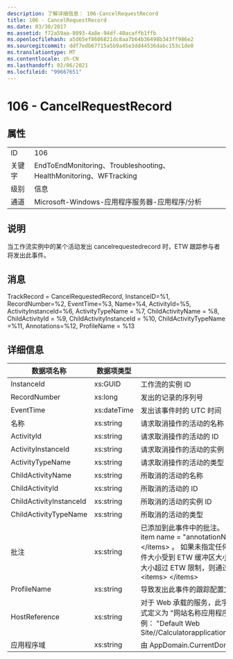 ```yaml
---
description: 了解详细信息： 106-CancelRequestRecord
title: 106 - CancelRequestRecord
ms.date: 03/30/2017
ms.assetid: f72a59aa-8093-4a8e-94df-40acaffb1ffb
ms.openlocfilehash: a5d65ef8606821dc8aa7b64b36498b343ff986e2
ms.sourcegitcommit: ddf7edb67715a5b9a45e3dd44536dabc153c1de0
ms.translationtype: MT
ms.contentlocale: zh-CN
ms.lasthandoff: 02/06/2021
ms.locfileid: "99667651"
---
```

# <a name="106---cancelrequestrecord"></a>106 - CancelRequestRecord

## <a name="properties"></a>属性  
  
|||  
|-|-|  
|ID|106|  
|关键字|EndToEndMonitoring、Troubleshooting、HealthMonitoring、WFTracking|  
|级别|信息|  
|通道|Microsoft-Windows-应用程序服务器-应用程序/分析|  
  
## <a name="description"></a>说明  

 当工作流实例中的某个活动发出 cancelrequestedrecord 时，ETW 跟踪参与者将发出此事件。  
  
## <a name="message"></a>消息  

 TrackRecord = CancelRequestedRecord, InstanceID=%1, RecordNumber=%2, EventTime=%3, Name=%4, ActivityId=%5, ActivityInstanceId=%6, ActivityTypeName = %7, ChildActivityName = %8, ChildActivityId = %9, ChildActivityInstanceId = %10, ChildActivityTypeName =%11, Annotations=%12, ProfileName = %13  
  
## <a name="details"></a>详细信息  
  
|数据项名称|数据项类型|说明|  
|--------------------|--------------------|-----------------|  
|InstanceId|xs:GUID|工作流的实例 ID|  
|RecordNumber|xs:long|发出的记录的序列号|  
|EventTime|xs:dateTime|发出该事件时的 UTC 时间|  
|名称|xs:string|请求取消操作的活动的名称|  
|ActivityId|xs:string|请求取消操作的活动的 ID|  
|ActivityInstanceId|xs:string|请求取消操作的活动的实例 ID|  
|ActivityTypeName|xs:string|请求取消操作的活动的类型|  
|ChildActivityName|xs:string|所取消的活动的名称|  
|ChildActivityId|xs:string|所取消的活动的 ID|  
|ChildActivityInstanceId|xs:string|所取消的活动的实例 ID|  
|ChildActivityTypeName|xs:string|所取消的活动的类型|  
|批注|xs:string|已添加到此事件中的批注。  值存储在 xml 元素中，格式为 \<items> \< item  name = "annotationName" type="System.String"> a \</item> \</items> 。  如果未指定任何批注，则该字符串包含 \<items/> 。 ETW 事件大小受到 ETW 缓冲区大小或 ETW 事件最大负载的限制。 如果事件的大小超过 ETW 限制，则通过删除批注并将批注值替换为 ... 来截断事件。 \<items> \</items>|  
|ProfileName|xs:string|导致发出此事件的跟踪配置文件的名称|  
|HostReference|xs:string|对于 Web 承载的服务，此字段唯一标识 Web 层次结构中的服务。  其格式定义为 "网站名称应用程序虚拟路径&#124;服务虚拟路径&#124;ServiceName" 示例： "Default Web Site//Calculatorapplication&#124;/CalculatorService.svc&#124;CalculatorService"|  
|应用程序域|xs:string|由 AppDomain.CurrentDomain.FriendlyName 返回的字符串。|

